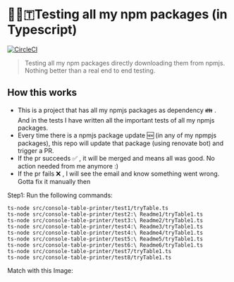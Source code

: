 # 🔬👷🇹Testing all my npm packages (in Typescript)

[![CircleCI](https://circleci.com/gh/ayonious/my-npm-packages-tester-ts.svg?style=svg)](https://circleci.com/gh/ayonious/my-npm-packages-tester-ts)

> Testing all my npm packages directly downloading them from npmjs. Nothing better than a real end to end testing.

## How this works

- This is a project that has all my npmjs packages as dependency 👪 . And in the tests I have written all the important tests of all my npmjs packages.
- Every time there is a npmjs package update 🆕 (in any of my npmpjs packages), this repo will update that package (using renovate bot) and trigger a PR.
- If the pr succeeds ✅ , it will be merged and means all was good. No action needed from me anymore :)
- If the pr fails ❌ , I will see the email and know something went wrong. Gotta fix it manually then

Step1: Run the following commands:

```
ts-node src/console-table-printer/test1/tryTable.ts
ts-node src/console-table-printer/test2:\ Readme1/tryTable1.ts
ts-node src/console-table-printer/test3:\ Readme2/tryTable1.ts
ts-node src/console-table-printer/test4:\ Readme3/tryTable1.ts
ts-node src/console-table-printer/test4:\ Readme4/tryTable1.ts
ts-node src/console-table-printer/test5:\ Readme5/tryTable1.ts
ts-node src/console-table-printer/test6:\ Readme6/tryTable1.ts
ts-node src/console-table-printer/test7/tryTable1.ts
ts-node src/console-table-printer/test8/tryTable1.ts
```

Match with this Image:
